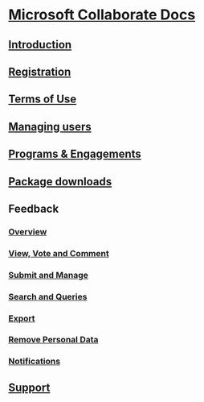 # [Microsoft Collaborate Docs](index.md)
## [Introduction](intro-to-mscollaborate.md)
## [Registration](registration.md)
## [Terms of Use](terms-of-use.md)
## [Managing users](managing-org-users.md)
## [Programs & Engagements](programs.md)
## [Package downloads](package-downloads.md)
## Feedback
### [Overview](feedback-items.md)
### [View, Vote and Comment](feedback-items-view.md)
### [Submit and Manage](feedback-items-manage.md)
### [Search and Queries](feedback-items-search.md)
### [Export](feedback-items-export.md)
### [Remove Personal Data](feedback-items-remove-personal-data.md)
### [Notifications](feedback-items-notifications.md)
## [Support](support.md)
